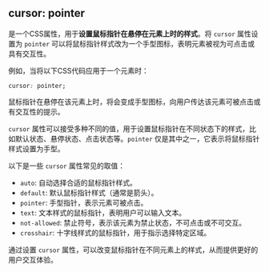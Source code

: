 # 

## cursor: pointer

 是一个CSS属性，用于**设置鼠标指针在悬停在元素上时的样式**。将 `cursor` 属性设置为 `pointer` 可以将鼠标指针样式改为一个手型图标，表明元素被视为可点击或具有交互性。

例如，当将以下CSS代码应用于一个元素时：

```css
cursor: pointer;
```

鼠标指针在悬停在该元素上时，将会变成手型图标，向用户传达该元素可被点击或有交互性的提示。

`cursor` 属性可以接受多种不同的值，用于设置鼠标指针在不同状态下的样式，比如默认状态、悬停状态、点击状态等。`pointer` 仅是其中之一，它表示将鼠标指针样式设置为手型。

以下是一些 `cursor` 属性常见的取值：

- `auto`: 自动选择合适的鼠标指针样式。
- `default`: 默认鼠标指针样式（通常是箭头）。
- `pointer`: 手型指针，表示元素可被点击。
- `text`: 文本样式的鼠标指针，表明用户可以输入文本。
- `not-allowed`: 禁止符号，表示该元素为禁止状态，不可点击或不可交互。
- `crosshair`: 十字线样式的鼠标指针，用于指示选择特定区域。

通过设置 `cursor` 属性，可以改变鼠标指针在不同元素上的样式，从而提供更好的用户交互体验。
